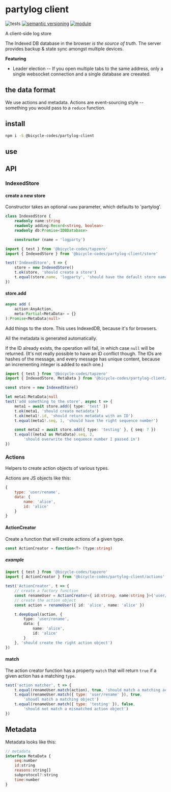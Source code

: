 # partylog client
![tests](https://github.com/bicycle-codes/partylog-client/actions/workflows/nodejs.yml/badge.svg)
[![semantic versioning](https://img.shields.io/badge/semver-2.0.0-blue?logo=semver&style=flat-square)](https://semver.org/)
[![module](https://img.shields.io/badge/module-ESM%2FCJS-blue?style=flat-square)](README.md)

A client-side log store

The Indexed DB database in the browser *is the source of truth*. The server
provides backup & state sync amongst multiple devices.

__Featuring__

* Leader election -- If you open multiple tabs to the same address, only a
  single websocket connection and a single database are creeated.

## the data format

We use actions and metadata. Actions are event-sourcing style -- something you
would pass to a `reduce` function.

## install

```sh
npm i -S @bicycle-codes/partylog-client
```

## use

## API
### IndexedStore

#### create a new store
Constructor takes an optional `name` parameter, which defaults to 'partylog'.

```ts
class IndexedStore {
    readonly name:string
    readonly adding:Record<string, boolean>
    readonly db:Promise<IDBDatabase>

    constructor (name = 'logparty')
```

```ts
import { test } from '@bicycle-codes/tapzero'
import { IndexedStore } from '@bicycle-codes/partylog-client/store'

test('IndexedStore', t => {
    store = new IndexedStore()
    t.ok(store, 'should create a store')
    t.equal(store.name, 'logparty', 'should have the default store name')
})
```

#### store.add
```ts
async add (
    action:AnyAction,
    meta:Partial<MetaData> = {}
):Promise<MetaData|null>
```

Add things to the store. This uses IndexedDB, because it's for browsers.

All the metadata is generated automatically.

If the ID already exists, the operation will fail, in which case `null` will
be returned. (It's not really possible to have an ID conflict though. The IDs
are hashes of the message, and every message has unique content, because an
incrementing integer is added to each one.)

```ts
import { test } from '@bicycle-codes/tapzero'
import { IndexedStore, MetaData } from '@bicycle-codes/partylog-client/store'

const store = new IndexedStore()

let meta1:MetaData|null
test('add something to the store', async t => {
    meta1 = await store.add({ type: 'test' })
    t.ok(meta1, 'should create metadata')
    t.ok(meta1!.id, 'should return metadata with an ID')
    t.equal(meta1!.seq, 1, 'should have the right sequence number')

    const meta2 = await store.add({ type: 'testing' }, { seq: 7 })
    t.equal((meta2 as MetaData).seq, 2,
        'should overwrite the sequence number I passed in')
})
```

### Actions
Helpers to create action objects of various types.

Actions are JS objects like this:
```js
{
    type: 'user/rename',
    data: {
        name: 'alice',
        id: 'alice'
    }
}
```

#### ActionCreator
Create a function that will create actions of a given type.

```ts
const ActionCreator = function<T> (type:string)
```

##### example
```ts
import { test } from '@bicycle-codes/tapzero'
import { ActionCreator } from '@bicycle-codes/partylog-client/actions'

test('ActionCreator', t => {
    // create a factory function
    const renameUser = ActionCreator<{ id:string, name:string }>('user/rename')
    // create the action object
    const action = renameUser({ id: 'alice', name: 'alice' })

    t.deepEqual(action, {
        type: 'user/rename',
        data: {
            name: 'alice',
            id: 'alice'
        }
    }, 'should create the right action object')
})
```

#### match
The action creator function has a property `match` that will return `true` if a
given action has a matching `type`.

```js
test('action matcher', t => {
    t.equal(renameUser.match(action), true, 'should match a matching action')
    t.equal(renameUser.match({ type: 'user/rename' }), true,
        'shoudl match a matching object')
    t.equal(renameUser.match({ type: 'testing' }), false,
        'should not match a mismatched action object')
})
```

## Metadata

Metadata looks like this:

```js
// metadata
interface MetaData {
    seq:number
    id:string
    reasons:string[]
    subprotocol?:string
    time:number
}
```
